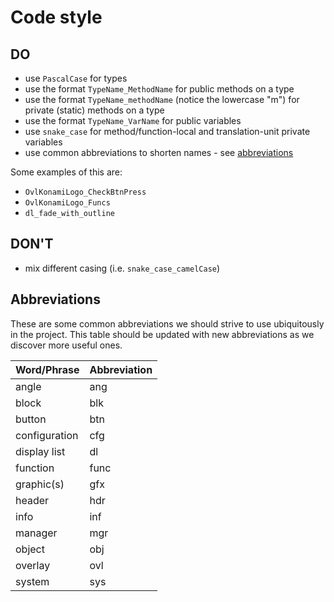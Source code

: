 <!-- markdownlint-disable-next-line MD043 -->
# Code style

## DO

- use `PascalCase` for types
- use the format `TypeName_MethodName` for public methods on a type
- use the format `TypeName_methodName` (notice the lowercase "m") for private (static) methods on a
  type
- use the format `TypeName_VarName` for public variables
- use `snake_case` for method/function-local and translation-unit private variables
- use common abbreviations to shorten names - see [abbreviations](#abbreviations)

Some examples of this are:

- `OvlKonamiLogo_CheckBtnPress`
- `OvlKonamiLogo_Funcs`
- `dl_fade_with_outline`

## DON'T

- mix different casing (i.e. `snake_case_camelCase`)

## Abbreviations

These are some common abbreviations we should strive to use ubiquitously in the project.
This table should be updated with new abbreviations as we discover more useful ones.

| Word/Phrase   | Abbreviation |
| ------------- | ------------ |
| angle         | ang          |
| block         | blk          |
| button        | btn          |
| configuration | cfg          |
| display list  | dl           |
| function      | func         |
| graphic(s)    | gfx          |
| header        | hdr          |
| info          | inf          |
| manager       | mgr          |
| object        | obj          |
| overlay       | ovl          |
| system        | sys          |
